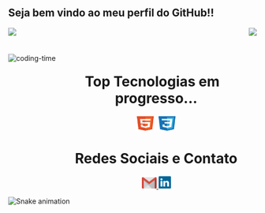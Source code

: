 ## Seja bem vindo ao meu perfil do GitHub!!

<div>
  
  <img  height="170em" src="https://github-readme-stats.vercel.app/api?username=devbrunolucas&show_icons=true&theme=aura&include_all_commits=true&count_private=true"/>
  <img align="right" height="100em"  src="https://github-readme-stats.vercel.app/api/top-langs/?username=devbrunolucas&layout=compact&langs_count=16&theme=aura"/>
</div>
<br>

<div  align="center"> 
  <div style="display: inline_block"><br>
    <img align="left" height="250" alt="coding-time" src="gif4.gif">
    <h1 align="center">Top Tecnologias em progresso...</h1>
   <!-- <img align="center" height="30" width="40" alt="js-icon"  src="https://raw.githubusercontent.com/devicons/devicon/master/icons/javascript/javascript-plain.svg"> -->
    <!--<img align="center" height="30" width="40" alt="react-icon" src="https://raw.githubusercontent.com/devicons/devicon/master/icons/react/react-original.svg"-->
    <img align="center" height="30" width="40" alt="html-icon" src="https://raw.githubusercontent.com/devicons/devicon/master/icons/html5/html5-original.svg">
    <img align="center" height="30" width="40" alt="css-icon" src="https://raw.githubusercontent.com/devicons/devicon/master/icons/css3/css3-original.svg">
    
   </div>
    
  
  <h1 align="center">Redes Sociais e Contato</h1>
    <a href = "mailto: devbrunolucas@gmail.com">
      <img width="30" src="gmail.svg">
    </a>
    <a href = "[https://www.linkedin.com/in/luigi-gottardello-fonseca-44651a205/](https://www.linkedin.com/in/bruno-lucas-b64910254/)">
      <img width="25" src="linkedin.svg">
    </a>
    
</div>
  
![Snake animation](https://github.com/devbrunolucas/devbrunolucas/blob/output/github-contribution-grid-snake.svg)
